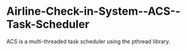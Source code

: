 # Airline-Check-in-System--ACS--Task-Scheduler
ACS is a multi-threaded task scheduler using the pthread library.
